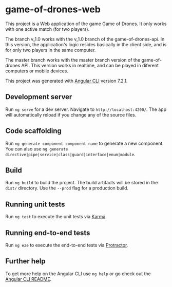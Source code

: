 # game-of-drones-web

This project is a Web application of the game Game of Drones. It only works with one active match (for two players).

The branch v_1.0 works with the v_1.0 branch of the game-of-drones-api. In this version, the application's logic resides basically in the client side, and is for only two players in the same computer.

The master branch works with the master branch version of the game-of-drones API. This version works in realtime, and can be played in diferent computers or mobile devices.

This project was generated with [Angular CLI](https://github.com/angular/angular-cli) version 7.2.1.

## Development server

Run `ng serve` for a dev server. Navigate to `http://localhost:4200/`. The app will automatically reload if you change any of the source files.

## Code scaffolding

Run `ng generate component component-name` to generate a new component. You can also use `ng generate directive|pipe|service|class|guard|interface|enum|module`.

## Build

Run `ng build` to build the project. The build artifacts will be stored in the `dist/` directory. Use the `--prod` flag for a production build.

## Running unit tests

Run `ng test` to execute the unit tests via [Karma](https://karma-runner.github.io).

## Running end-to-end tests

Run `ng e2e` to execute the end-to-end tests via [Protractor](http://www.protractortest.org/).

## Further help

To get more help on the Angular CLI use `ng help` or go check out the [Angular CLI README](https://github.com/angular/angular-cli/blob/master/README.md).
